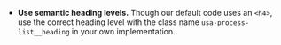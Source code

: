 - **Use semantic heading levels.** Though our default code uses an `<h4>`, use the correct heading level with the class name `usa-process-list__heading` in your own implementation.